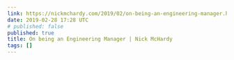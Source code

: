 ```yaml
---
link: https://nickmchardy.com/2019/02/on-being-an-engineering-manager.html
date: 2019-02-28 17:28 UTC
# published: false
published: true
title: On being an Engineering Manager | Nick McHardy
tags: []
---
```



